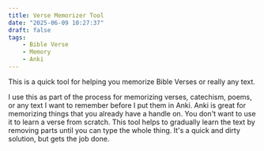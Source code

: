```yaml
---
title: Verse Memorizer Tool
date: "2025-06-09 10:27:37"
draft: false
tags:
    - Bible Verse
    - Memory
    - Anki
---
```

<script src="/js/verse-memorizer.js" defer></script>

This is a quick tool for helping you memorize Bible Verses or really any text.

I use this as part of the process for memorizing verses, catechism, poems, or any text I want to remember before I put them in Anki. Anki is great for memorizing things that you already have a handle on. You don't want to use it to learn a verse from scratch. This tool helps to gradually learn the text by removing parts until you can type the whole thing. It's a quick and dirty solution, but gets the job done.

<verse-memorizer></verse-memorizer>
